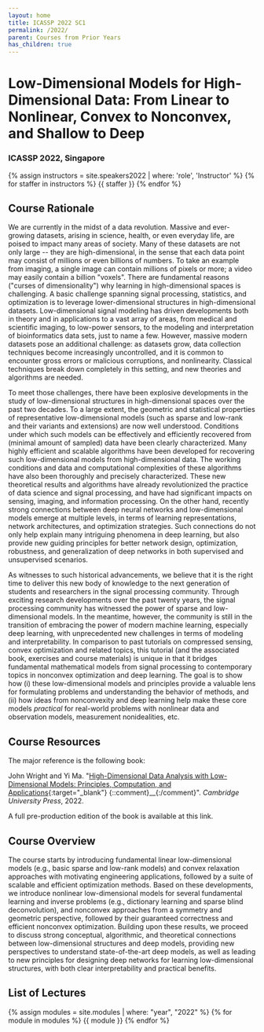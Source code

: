 ```yaml
---
layout: home
title: ICASSP 2022 SC1
permalink: /2022/
parent: Courses from Prior Years
has_children: true
---
```


# Low-Dimensional Models for High-Dimensional Data: From Linear to Nonlinear, Convex to Nonconvex, and Shallow to Deep
### ICASSP 2022, Singapore

{% assign instructors = site.speakers2022 | where: 'role', 'Instructor' %}
{% for staffer in instructors %}
{{ staffer }}
{% endfor %}

## Course Rationale

We are currently in the midst of a data
revolution. Massive and ever-growing datasets, arising in science, health, or
even everyday life, are poised to impact many areas of society. Many of these
datasets are not only large -- they are high-dimensional, in the sense that each
data point may consist of millions or even billions of numbers. To take an
example from imaging, a single image can contain millions of pixels or more; a
video may easily contain a billion "voxels". There are fundamental reasons
("curses of dimensionality") why learning in high-dimensional spaces is
challenging. A basic challenge spanning signal processing, statistics, and
optimization is to leverage lower-dimensional structures in high-dimensional
datasets. Low-dimensional signal modeling has driven developments both in
theory and in applications to a vast array of areas, from medical and
scientific imaging, to low-power sensors, to the modeling and interpretation of
bioinformatics data sets, just to name a few. However, massive modern datasets
pose an additional challenge: as datasets grow, data collection techniques
become increasingly uncontrolled, and it is common to encounter gross errors or
malicious corruptions, and nonlinearity. Classical techniques break down
completely in this setting, and new theories and algorithms are needed. 

To meet those challenges, there have been explosive developments in the study
of low-dimensional structures in high-dimensional spaces over the past two
decades. To a large extent, the geometric and statistical properties of
representative low-dimensional models (such as sparse and low-rank and their
variants and extensions) are now well understood. Conditions under which such
models can be effectively and efficiently recovered from (minimal amount of
sampled) data have been clearly characterized. Many highly efficient and
scalable algorithms have been developed for recovering such low-dimensional
models from high-dimensional data. The working conditions and data and
computational complexities of these algorithms have also been thoroughly and
precisely characterized. These new theoretical results and algorithms have
already revolutionized the practice of data science and signal processing, and
have had significant impacts on sensing, imaging, and information processing.
On the other hand, recently strong connections between deep neural networks and
low-dimensional models emerge at multiple levels, in terms of learning
representations, network architectures, and optimization strategies. Such
connections do not only help explain many intriguing phenomena in deep
learning, but also provide new guiding principles for better network design,
optimization, robustness, and generalization of deep networks in both
supervised and unsupervised scenarios.

As witnesses to such historical advancements, we believe that it is the right
time to deliver this new body of knowledge to the next generation of students and
researchers in the signal processing community. Through exciting research
developments over the past twenty years, the signal processing community has
witnessed the power of sparse and low-dimensional models. In the meantime,
however, the community is still in the transition of embracing the power of
modern machine learning, especially deep learning, with unprecedented new
challenges in terms of modeling and interpretability. In comparison to past
tutorials on compressed sensing, convex optimization and related topics, this
tutorial (and the associated book, exercises and course materials) is unique
in that it bridges fundamental mathematical models from signal processing to
contemporary topics in nonconvex optimization and deep learning. The goal is to
show how (i) these low-dimensional models and principles provide a valuable
lens for formulating problems and understanding the behavior of methods, and
(ii) how ideas from nonconvexity and deep learning help make these core models
*practical* for real-world problems with nonlinear data and observation
models, measurement nonidealities, etc. 

## Course Resources

The major reference is the following book:

John Wright and Yi Ma. "[High-Dimensional Data Analysis with Low-Dimensional
Models: Principles, Computation, and
Applications](https://book-wright-ma.github.io/){:target="_blank"} {::comment}__{:/comment}".  *Cambridge University
Press*, 2022.

A full pre-production edition of the book is available at this link.

## Course Overview

The course starts by introducing fundamental linear low-dimensional models
(e.g., basic sparse and low-rank models) and convex relaxation approaches with
motivating engineering applications, followed by a suite of scalable and
efficient optimization methods. Based on these developments, we introduce
nonlinear low-dimensional models for several fundamental learning and inverse
problems (e.g., dictionary learning and sparse blind deconvolution), and
nonconvex approaches from a symmetry and geometric perspective, followed by
their guaranteed correctness and efficient nonconvex optimization. Building
upon these results, we proceed to discuss strong conceptual, algorithmic, and
theoretical connections between low-dimensional structures and deep models,
providing new perspectives to understand state-of-the-art deep models, as well
as leading to new principles for designing deep networks for learning
low-dimensional structures, with both clear interpretability and practical
benefits.

## List of Lectures

{% assign modules = site.modules | where: "year", "2022" %}
{% for module in modules %}
{{ module }}
{% endfor %}
